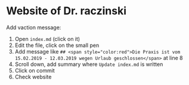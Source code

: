 # Website of Dr. raczinski

Add vaction message:

1. Open `index.md` (click on it)
1. Edit the file, click on the small pen
1. Add message like `## <span style="color:red">Die Praxis ist vom 15.02.2019 - 12.03.2019 wegen Urlaub geschlossen</span>` at line 8
1. Scroll down, add summary where `Update index.md` is written
1. Click on commit
1. Check website
